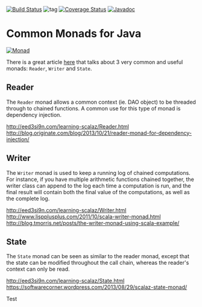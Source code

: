 [![Build Status](https://travis-ci.org/enelson/java_monads.svg?branch=master)](https://travis-ci.org/enelson/java_monads)
![tag](http://img.shields.io/github/tag/enelson/java_monads.svg)
[![Coverage Status](https://codecov.io/github/enelson/java_monads/coverage.png?branch=master)](https://codecov.io/github/enelson/java_monads?branch=master)
[![Javadoc](https://javadoc-emblem.rhcloud.com/doc/com.github.enelson/monads/badge.svg)](http://www.javadoc.io/doc/com.github.enelson/monads)

# Common Monads for Java

[![Monad](http://adit.io/imgs/functors/bind_def.png)](http://adit.io/posts/2013-06-10-three-useful-monads.html)

There is a great article [here](http://adit.io/posts/2013-06-10-three-useful-monads.html) that talks about 3 very common and useful monads: `Reader`, `Writer` and `State`. 

## Reader

The `Reader` monad allows a common context (ie. DAO object) to be threaded through to chained functions. A common use for this type of monad is dependency injection.

http://eed3si9n.com/learning-scalaz/Reader.html  
http://blog.originate.com/blog/2013/10/21/reader-monad-for-dependency-injection/

## Writer

The `Writer` monad is used to keep a running log of chained computations. For instance, if you have multiple arithmetic functions chained together, the writer class can append to the log each time a computation is run, and the final result will contain both the final value of the computations, as well as the complete log.

http://eed3si9n.com/learning-scalaz/Writer.html  
http://www.lispplusplus.com/2011/10/scala-writer-monad.html  
http://blog.tmorris.net/posts/the-writer-monad-using-scala-example/

## State

The `State` monad can be seen as similar to the reader monad, except that the state can be modified throughout the call chain, whereas the reader's context can only be read. 

http://eed3si9n.com/learning-scalaz/State.html  
https://softwarecorner.wordpress.com/2013/08/29/scalaz-state-monad/

Test
